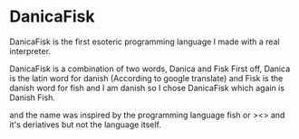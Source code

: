 # DanicaFisk
DanicaFisk is the first esoteric programming language I made with a real interpreter.

DanicaFisk is a combination of two words, Danica and Fisk First off, Danica is the latin word for danish (According to google translate) and Fisk is the danish word for fish and I am danish so I chose DanicaFisk which again is Danish Fish.

and the name was inspired by the programming language fish or ><> and it's deriatives but not the language itself.
